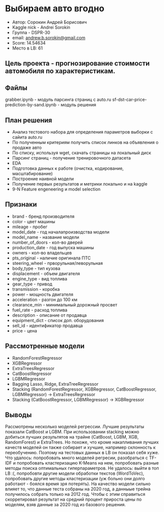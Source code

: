 # Выбираем авто вгодно
- Автор: Сорокин Андрей Борисович 
- Kaggle nick - Andrei Sorokin
- Группа - DSPR-30
- email: andrew.b.sorokin@gmail.com
- Score: 14.54634
- Место в LB: 61

## Цель проекта - прогнозирование стоимости автомобиля по характеристикам.
## Файлы
grabber.ipynb - модуль парсинга страниц с auto.ru
sf-dst-car-price-prediction-by-sand.ipynb - модуль решения

## План решения
- Анализ тестового набора для определения параметров выборки с сайита auto.ru
- По полученным критериям получить список линков на объявления о продаже авто
- По списку, используя wget, скачать страницы на локальный диск
- Парсинг страниц - получение тренировочного датасета
- EDA
- Подготовка данных к работе (очистка, кодирование, масштабирование)
- Построение наивной модели
- Получение первых результатов и метрики локально и на kaggle 
- 9-N Feature engeneering и model selection

## Признаки
- brand - бренд производителя
- color - цвет машины
- mileage - пробег
- model_date - год началапроизводства модели
- model_name - название модели
- number_of_doors - кол-во дверей
- production_date - год выпуска машины
- owners - кол-во владельцев
- pts_original - наличие оригинала ПТС
- steering_wheel - прворульная/леворульная
- body_type  - тип кузова
- displacement - объем двигателя
- engine_type - вид топлива
- gear_type - привод
- transmission - коробка
- power - мощность двигателя
- acceleration - разгон до 100 км
- clearance_min - минимальный дорожный просвет
- fuel_rate - расход топлива
- description  - описание от продавца
- equipment_dict  - список доп. оборудования
- sell_id  - идентификатор продавца
- price  - цена                                                            

## Рассмотренные модели
- RandomForestRegressor
- XGBRegressor
- ExtraTreesRegressor
- CatBoostRegressor
- LGBMRegressor
- Bagging Lasso, Ridge, ExtraTreeRegressor
- Stacking (RandomForestRegressor, XGBRegressor, CatBoostRegressor, LGBMRegressor) -> ExtraTreesRegressor
- Stacking (CatBoostRegressor, LGBMRegressor) -> XGBRegressor

## Выводы
Рассмотрены несколько моделей регрессии. Лучшие результаты показали CatBoost и LGBM. При использовании stacking можно добиться лучших результятов на трайне (CatBoost, LGBM, XGB, RandomForest) и ExtraTrees. 
Но похоже, что кроме накапливания лучших качеств моделей он также собирает и хучшие, например склонность к переобучению. Поэтому на тестовых данных в LB он показал себя хуже.
Что удалось: попробовать много моделей регресии, разобраться с TF-IDF и попробовать кластеризацию K-Means на нем, попробовать разные методы поиска оптимальных гиперпараметров.
Не удалось: выйти в топ LB :(, попробовти другие модели обработки текстов (WordToVec), попробовать другие методы кластеризации (уж больно они долго работают - боялся время зря потерять).
На качество модели сильно влияет то, что данные теста собраны на 2020 год, а данныые трейна получилось собрать только на 2012 год. 
Чтобы с этим справиться скорретировал результат на средний процент прироста цены по моделям, взяв данные за 2020 год из базового решения.
